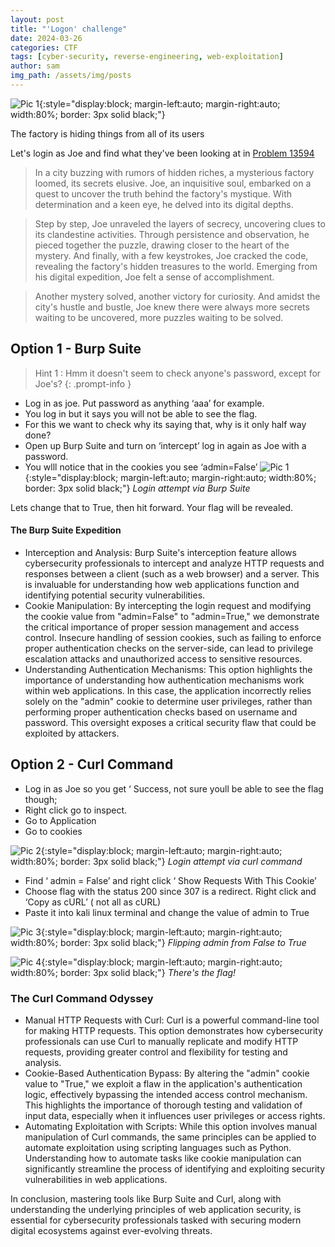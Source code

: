 ```yaml
---
layout: post
title: "'Logon' challenge"
date: 2024-03-26
categories: CTF
tags: [cyber-security, reverse-engineering, web-exploitation]
author: sam
img_path: /assets/img/posts
---
```


![Pic 1](logondesc.webp){:style="display:block; margin-left:auto; margin-right:auto; width:80%; border: 3px solid black;"}


The factory is hiding things from all of its users 

Let's login as Joe and find what they've been looking at in [Problem 13594](https://jupiter.challenges.picoctf.org/problem/13594/)

> In a city buzzing with rumors of hidden riches, a mysterious factory loomed, its secrets elusive.
Joe, an inquisitive soul, embarked on a quest to uncover the truth behind the factory's mystique. With determination and a keen eye, he delved into its digital depths.

> Step by step, Joe unraveled the layers of secrecy, uncovering clues to its clandestine activities. Through persistence and observation, he pieced together the puzzle, drawing closer to the heart of the mystery.
And finally, with a few keystrokes, Joe cracked the code, revealing the factory's hidden treasures to the world.
Emerging from his digital expedition, Joe felt a sense of accomplishment.

> Another mystery solved, another victory for curiosity. And amidst the city's hustle and bustle, Joe knew there were always more secrets waiting to be uncovered, more puzzles waiting to be solved.

## Option 1 - Burp Suite 


> Hint 1 : Hmm it doesn't seem to check anyone's password, except for Joe's?
{: .prompt-info }
 

- Log in as joe. Put password as anything ‘aaa’ for example.
- You log in but it says you will not be able to see the flag. 
- For this we want to check why its saying that, why is it only half way done? 
- Open up Burp Suite and turn on ‘intercept’ log in again as Joe with a password. 
- You wlll notice that in the cookies you see ‘admin=False’ 
![Pic 1](logon1.webp){:style="display:block; margin-left:auto; margin-right:auto; width:80%; border: 3px solid black;"}
_Login attempt via Burp Suite_

Lets change that to True, then hit forward. Your flag will be revealed.



#### The Burp Suite Expedition
- Interception and Analysis: Burp Suite's interception feature allows cybersecurity professionals to intercept and analyze HTTP requests and responses between a client (such as a web browser) and a server. This is invaluable for understanding how web applications function and identifying potential security vulnerabilities.
- Cookie Manipulation: By intercepting the login request and modifying the cookie value from "admin=False" to "admin=True," we demonstrate the critical importance of proper session management and access control. Insecure handling of session cookies, such as failing to enforce proper authentication checks on the server-side, can lead to privilege escalation attacks and unauthorized access to sensitive resources.
- Understanding Authentication Mechanisms: This option highlights the importance of understanding how authentication mechanisms work within web applications. In this case, the application incorrectly relies solely on the "admin" cookie to determine user privileges, rather than performing proper authentication checks based on username and password. This oversight exposes a critical security flaw that could be exploited by attackers.


## Option 2 - Curl Command 

- Log in as Joe so you get ‘ Success, not sure youll be able to see the flag though; 
- Right click go to inspect. 
- Go to Application
- Go to cookies 

![Pic 2](logon2.webp){:style="display:block; margin-left:auto; margin-right:auto; width:80%; border: 3px solid black;"}
_Login attempt via curl command_

- Find ‘ admin = False’ and right click ‘ Show Requests With This Cookie’ 
- Choose flag with the status 200 since 307 is a redirect. Right click and ‘Copy as cURL’ ( not all as cURL)
- Paste it into kali linux terminal and change the value of admin to True 

![Pic 3](logon3.webp){:style="display:block; margin-left:auto; margin-right:auto; width:80%; border: 3px solid black;"}
_Flipping admin from False to True_

![Pic 4](logon4.webp){:style="display:block; margin-left:auto; margin-right:auto; width:80%; border: 3px solid black;"}
_There's the flag!_

### The Curl Command Odyssey
- Manual HTTP Requests with Curl: Curl is a powerful command-line tool for making HTTP requests. This option demonstrates how cybersecurity professionals can use Curl to manually replicate and modify HTTP requests, providing greater control and flexibility for testing and analysis.
- Cookie-Based Authentication Bypass: By altering the "admin" cookie value to "True," we exploit a flaw in the application's authentication logic, effectively bypassing the intended access control mechanism. This highlights the importance of thorough testing and validation of input data, especially when it influences user privileges or access rights.
- Automating Exploitation with Scripts: While this option involves manual manipulation of Curl commands, the same principles can be applied to automate exploitation using scripting languages such as Python. Understanding how to automate tasks like cookie manipulation can significantly streamline the process of identifying and exploiting security vulnerabilities in web applications.

In conclusion, mastering tools like Burp Suite and Curl, along with understanding the underlying principles of web application security, is essential for cybersecurity professionals tasked with securing modern digital ecosystems against ever-evolving threats.
